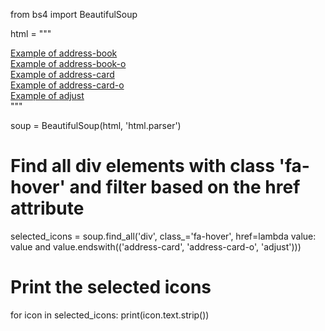 from bs4 import BeautifulSoup

html = """
<div class="row fontawesome-icon-list">
    <div class="fa-hover col-md-3 col-sm-4"><a href="../icon/address-book"><i class="fa fa-address-book" aria-hidden="true"></i> <span class="sr-only">Example of </span>address-book</a></div>
    <div class="fa-hover col-md-3 col-sm-4"><a href="../icon/address-book-o"><i class="fa fa-address-book-o" aria-hidden="true"></i> <span class="sr-only">Example of </span>address-book-o</a></div>
    <div class="fa-hover col-md-3 col-sm-4"><a href="../icon/address-card"><i class="fa fa-address-card" aria-hidden="true"></i> <span class="sr-only">Example of </span>address-card</a></div>
    <div class="fa-hover col-md-3 col-sm-4"><a href="../icon/address-card-o"><i class="fa fa-address-card-o" aria-hidden="true"></i> <span class="sr-only">Example of </span>address-card-o</a></div>
    <div class="fa-hover col-md-3 col-sm-4"><a href="../icon/adjust"><i class="fa fa-adjust" aria-hidden="true"></i> <span class="sr-only">Example of </span>adjust</a></div>
</div>
"""

soup = BeautifulSoup(html, 'html.parser')

# Find all div elements with class 'fa-hover' and filter based on the href attribute
selected_icons = soup.find_all('div', class_='fa-hover', href=lambda value: value and value.endswith(('address-card', 'address-card-o', 'adjust')))

# Print the selected icons
for icon in selected_icons:
    print(icon.text.strip())

